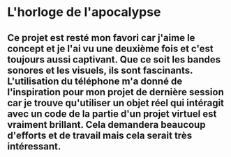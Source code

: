 # L'horloge de l'apocalypse 
## Ce projet est resté mon favori car j'aime le concept et je l'ai vu une deuxième fois et c'est toujours aussi captivant. Que ce soit les bandes sonores et les visuels, ils sont fascinants. L'utilisation du téléphone m'a donné de l'inspiration pour mon projet de dernière session car je trouve qu'utiliser un objet réel qui intéragit avec un code de la partie d'un projet virtuel est vraiment brillant. Cela demandera beaucoup d'efforts et de travail mais cela serait très intéressant. 
